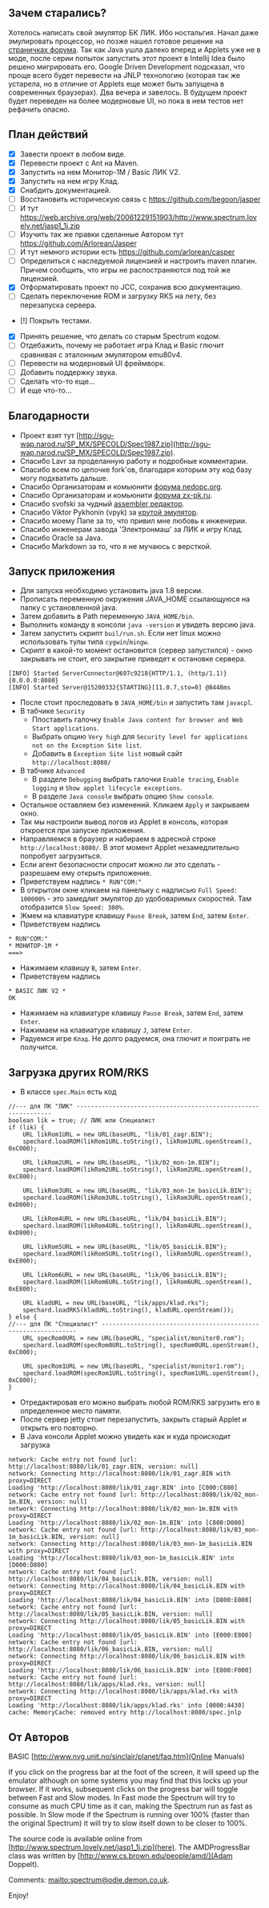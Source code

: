 Зачем старались?
----------------
Хотелось написать свой эмулятор БК ЛИК. Ибо ностальгия. Начал даже эмулировать процессор, 
но позже нашел готовое решение на [страничках форума](http://www.nedopc.org/forum/viewtopic.php?f=90&t=9475).
Так как Java ушла далеко вперед и Applets уже не в моде, после серии попыток 
запустить этот проект в Intellij Idea было решено мигрировать его. Google Driven Development 
подсказал, что проще всего будет перевести на JNLP технологию (которая так же устарела,
но в отличие от Applets еще может быть запущена в современных браузерах).
Два вечера и завелось. В будущем проект будет переведен на более модерновые UI, 
но пока в нем тестов нет рефачить опасно. 

План действий
-------------
- [x] Завести проект в любом виде.
- [x] Перевести проект c Ant на Maven.
- [x] Запустить на нем Монитор-1М / Basic ЛИК V2.
- [x] Запустить на нем игру Клад.
- [x] Снабдить документацией.
- [ ] Восстановить историческую связь с https://github.com/begoon/jasper 
- [ ] И тут https://web.archive.org/web/20061229151903/http://www.spectrum.lovely.net/jasp1_1j.zip
- [ ] Изучить так же правки сделанные Автором тут https://github.com/Arlorean/Jasper
- [ ] И тут немного истории есть https://github.com/arlorean/casper
- [ ] Определиться с наследуемой лицензией и настроить maven плагин.
      Причем сообщить, что игры не распостраняются под той же лицензией.
- [x] Отформатировать проект по JCC, сохранив всю документацию.
- [ ] Сделать переключение ROM и загрузку RKS на лету, без перезапуска сервера.
- [!] Покрыть тестами.
- [x] Принять решение, что делать со старым Spectrum кодом.
- [ ] Отдебажить, почему не работает игра Клад и Basic глючит сравнивая с 
  эталонным эмулятором emu80v4. 
- [ ] Перевести на модерновый UI фреймворк.
- [ ] Добавить поддержку звука.
- [ ] Сделать что-то еще...
- [ ] И еще что-то...

Благодарности
-------------
- Проект взят тут [http://sgu-wap.narod.ru/SP_MX/SPECOLD/Spec1987.zip](http://sgu-wap.narod.ru/SP_MX/SPECOLD/Spec1987.zip).
- Спасибо Lavr за проделанную работу и подробные комментарии. 
- Спасибо всем по цепочке fork'ов, благодаря которым эту код базу могу подхватить дальше.     
- Спасибо Организаторам и комьюнити [форума nedopc.org](http://www.nedopc.org/forum).
- Спасибо Организаторам и комьюнити [форума zx-pk.ru](https://zx-pk.ru).
- Спасибо svofski за чудный [assembler редактор](https://svofski.github.io/pretty-8080-assembler/).
- Спасибо Viktor Pykhonin (vpyk) за [крутой эмулятор](https://github.com/vpyk/emu80v4).
- Спасибо моему Папе за то, что привил мне любовь к инженерии.
- Спасибо инженерам завода 'Электронмаш' за ЛИК и игру Клад.
- Спасибо Oracle за Java.
- Спасибо Markdown за то, что я не мучаюсь с версткой.

Запуск приложения
-----------------
- Для запуска необходимо установить java 1.8 версии.
- Прописать переменную окружения JAVA_HOME ссылающуюся на папку с установленной java.
- Затем добавить в Path переменную `JAVA_HOME/bin`.
- Выполнить команду в консоли `java -version` и увидеть версию java.   
- Затем запустить скрипт `buil/run.sh`. Если нет linux можно 
  использовать тулы типа `cygwin`/`mingw`.
- Скрипт в какой-то момент остановится (сервер запустился) - 
  окно закрывать не стоит, его закрытие приведет к остановке сервера.
```
[INFO] Started ServerConnector@697c9218{HTTP/1.1, (http/1.1)}{0.0.0.0:8080}
[INFO] Started Server@15200332{STARTING}[11.0.7,sto=0] @8448ms
```
- После стоит проследовать в `JAVA_HOME/bin` и запустить там `javacpl`.
- В табчике `Security` 
  + Ппоставить галочку `Enable Java content for browser and Web Start applications`.
  + Выбрать опцию `Very high` для `Security level for applications not on the Exception Site list`.
  + Добавить в `Exception Site list` новый сайт `http://localhost:8080/`
- В табчике `Advanced`
  + В разделе `Debugging` выбрать галочки `Enable tracing`, `Enable logging` и `Show applet lifecycle exceptions`.
  + В разделе `Java console` выбрать опцию `Show console`.
- Остальное оставляем без изменений. Кликаем `Apply` и закрываем окно. 
- Так мы настроили вывод логов из Applet в консоль, которая откроется при запуске приложения.
- Направляемся в браузер и набираем в адресной строке `http://localhost:8080/`. 
  В этот момент Applet незамедлительно попробует загрузиться.
- Если агент безопасности спросит можно ли это сделать - разрешаем ему открыть приложение.
- Приветствуем надпись `* RUN"COM:"`
- В открытом окне кликаем на панельку с надписью `Full Speed: 100000%` - это замедлит 
  эмулятор до удобоваримых скоростей. Там отобразится `Slow Speed: 300%`.
- Жмем на клавиатуре клавишу `Pause Break`, затем `End`, затем `Enter`.
- Приветствуем надпись
```
* RUN"COM:"
* МОНИТОР-1М *
===>
``` 
- Нажимаем клавишу `B`, затем `Enter`.
- Приветствуем надпись
```
* BASIC ЛИК V2 *
OK
``` 
- Нажимаем на клавиатуре клавишу `Pause Break`, затем `End`, затем `Enter`.
- Нажимаем на клавиатуре клавишу `J`, затем `Enter`. 
- Радуемся игре `Клад`. Не долго радуемся, она глючит и поиграть не получится.

Загрузка других ROM/RKS
-----------------------
- В классе `spec.Main` есть код
```
//--- для ПК "ЛИК" ---------------------------------------------------------------
boolean lik = true; // ЛИК или Специалист
if (lik) {
    URL likRom1URL = new URL(baseURL, "lik/01_zagr.BIN");
    spechard.loadROM(likRom1URL.toString(), likRom1URL.openStream(), 0xC000);

    URL likRom2URL = new URL(baseURL, "lik/02_mon-1m.BIN");
    spechard.loadROM(likRom2URL.toString(), likRom2URL.openStream(), 0xC800);

    URL likRom3URL = new URL(baseURL, "lik/03_mon-1m_basicLik.BIN");
    spechard.loadROM(likRom3URL.toString(), likRom3URL.openStream(), 0xD000);

    URL likRom4URL = new URL(baseURL, "lik/04_basicLik.BIN");
    spechard.loadROM(likRom4URL.toString(), likRom4URL.openStream(), 0xD800);

    URL likRom5URL = new URL(baseURL, "lik/05_basicLik.BIN");
    spechard.loadROM(likRom5URL.toString(), likRom5URL.openStream(), 0xE000);

    URL likRom6URL = new URL(baseURL, "lik/06_basicLik.BIN");
    spechard.loadROM(likRom6URL.toString(), likRom6URL.openStream(), 0xE800);

    URL kladURL = new URL(baseURL, "lik/apps/klad.rks");
    spechard.loadRKS(kladURL.toString(), kladURL.openStream());
} else {
//--- для ПК "Специалист" ---------------------------------------------------------------
    URL specRom0URL = new URL(baseURL, "specialist/monitor0.rom");
    spechard.loadROM(specRom0URL.toString(), specRom0URL.openStream(), 0xC000);

    URL specRom1URL = new URL(baseURL, "specialist/monitor1.rom");
    spechard.loadROM(specRom1URL.toString(), specRom1URL.openStream(), 0xC800);
}
```
- Отредактировав его можно выбрать любой ROM/RKS загрузить его в определенное место памяти.
- После сервер jetty стоит перезапустить, закрыть старый Applet и открыть его повторно.
- В Java консоли Applet можно увидеть как и куда происходит загрузка
```
network: Cache entry not found [url: http://localhost:8080/lik/01_zagr.BIN, version: null]
network: Connecting http://localhost:8080/lik/01_zagr.BIN with proxy=DIRECT
Loading 'http://localhost:8080/lik/01_zagr.BIN' into [C000:C800]
network: Cache entry not found [url: http://localhost:8080/lik/02_mon-1m.BIN, version: null]
network: Connecting http://localhost:8080/lik/02_mon-1m.BIN with proxy=DIRECT
Loading 'http://localhost:8080/lik/02_mon-1m.BIN' into [C800:D000]
network: Cache entry not found [url: http://localhost:8080/lik/03_mon-1m_basicLik.BIN, version: null]
network: Connecting http://localhost:8080/lik/03_mon-1m_basicLik.BIN with proxy=DIRECT
Loading 'http://localhost:8080/lik/03_mon-1m_basicLik.BIN' into [D000:D800]
network: Cache entry not found [url: http://localhost:8080/lik/04_basicLik.BIN, version: null]
network: Connecting http://localhost:8080/lik/04_basicLik.BIN with proxy=DIRECT
Loading 'http://localhost:8080/lik/04_basicLik.BIN' into [D800:E000]
network: Cache entry not found [url: http://localhost:8080/lik/05_basicLik.BIN, version: null]
network: Connecting http://localhost:8080/lik/05_basicLik.BIN with proxy=DIRECT
Loading 'http://localhost:8080/lik/05_basicLik.BIN' into [E000:E800]
network: Cache entry not found [url: http://localhost:8080/lik/06_basicLik.BIN, version: null]
network: Connecting http://localhost:8080/lik/06_basicLik.BIN with proxy=DIRECT
Loading 'http://localhost:8080/lik/06_basicLik.BIN' into [E800:F000]
network: Cache entry not found [url: http://localhost:8080/lik/apps/klad.rks, version: null]
network: Connecting http://localhost:8080/lik/apps/klad.rks with proxy=DIRECT
Loading 'http://localhost:8080/lik/apps/klad.rks' into [0000:4430]
cache: MemoryCache: removed entry http://localhost:8080/spec.jnlp
```

От Авторов
--------------

BASIC [http://www.nvg.unit.no/sinclair/planet/faq.htm](Online Manuals)

If you click on the progress bar at the foot of the screen, it will speed
up the emulator although on some systems you may find that this locks up
your browser. If it works, subsequent clicks on the progress bar will toggle
between Fast and Slow modes. In Fast mode the Spectrum will try to consume
as much CPU time as it can, making the Spectrum run as fast as possible. In
Slow mode if the Spectrum is running over 100% (faster than the
original Spectrum) it will try to slow itself down to be closer to 100%.

The source code is available online from 
[http://www.spectrum.lovely.net/jasp1_1j.zip](here). 
The AMDProgressBar class was written by [http://www.cs.brown.edu/people/amd/](Adam Doppelt).

Comments: [mailto:spectrum@odie.demon.co.uk](spectrum@odie.demon.co.uk).


Enjoy!